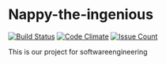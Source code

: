 # Nappy-the-ingenious 
[![Build Status](https://travis-ci.org/nappydevelopment/Nappy-the-ingenious.svg?branch=master)](https://travis-ci.org/nappydevelopment/Nappy-the-ingenious)
[![Code Climate](https://codeclimate.com/github/nappydevelopment/Nappy-the-ingenious/badges/gpa.svg)](https://codeclimate.com/github/nappydevelopment/Nappy-the-ingenious)
[![Issue Count](https://codeclimate.com/github/nappydevelopment/Nappy-the-ingenious/badges/issue_count.svg)](https://codeclimate.com/github/nappydevelopment/Nappy-the-ingenious)

This is our project for softwareengineering
